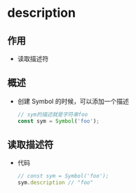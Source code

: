 # description

## 作用

- 读取描述符

## 概述

- 创建 Symbol 的时候，可以添加一个描述

    ```js
    // sym的描述就是字符串foo
    const sym = Symbol('foo');
    ```

## 读取描述符

- 代码

    ```js
    // const sym = Symbol('foo');
    sym.description // "foo"

    ```
